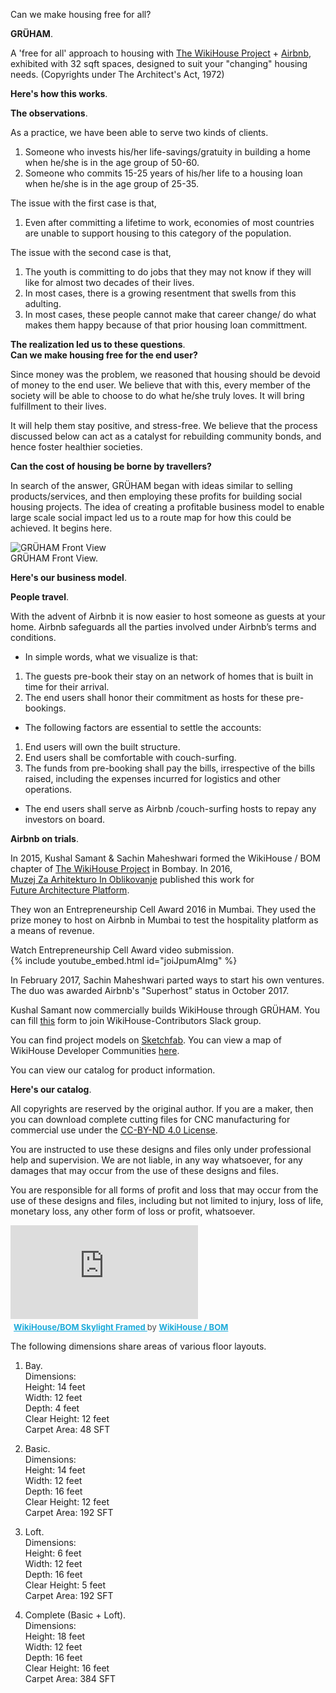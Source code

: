 Can we make housing free for all?

**GRÜHAM**.

A 'free for all' approach to housing with <a href="https://www.wikihouse.cc" rel="noopener noreferrer" target="_blank">The&nbsp;WikiHouse&nbsp;Project</a> + <a href="https://www.airbnb.com" rel="noopener noreferrer" target="_blank">Airbnb</a>, exhibited with 32 sqft spaces, designed to suit your "changing" housing needs. (Copyrights under The Architect's Act, 1972)

**Here's how this works**.

**The observations**.

As a practice, we have been able to serve two kinds of clients.

1. Someone who invests his/her life-savings/gratuity in building a home when he/she is in the age group of 50-60.
1. Someone who commits 15-25 years of his/her life to a housing loan when he/she is in the age group of 25-35.

The issue with the first case is that,  
1. Even after committing a lifetime to work, economies of most countries are unable to support housing to this category of the population.

The issue with the second case is that,  
1. The youth is committing to do jobs that they may not know if they will like for almost two decades of their lives.
1. In most cases, there is a growing resentment that swells from this adulting.
1. In most cases, these people cannot make that career change/ do what makes them happy because of that prior housing loan committment.

**The realization led us to these questions**.  
**Can we make housing free for the end user?**

Since money was the problem, we reasoned that housing should be devoid of money to the end user. We believe that with this, every member of the society will be able to choose to do what he/she truly loves. It will bring fulfillment to their lives.

It will help them stay positive, and stress-free. We believe that the process discussed below can act as a catalyst for rebuilding community bonds, and hence foster healthier societies.

**Can the cost of housing be borne by travellers?**

In search of the answer, GRÜHAM began with ideas similar to selling products/services, and then employing these profits for building social housing projects. The idea of creating a profitable business model to enable large scale social impact led us to a route map for how this could be achieved. It begins here.

![_GRÜHAM Front View_](https://66.media.tumblr.com/e5481b89c70eea291699fd1aa0b2cb07/38963e009a684668-9a/s540x810/35535c7ce385073f3b744383266a6e5de2567424.jpg)  
GRÜHAM Front View.

**Here's our business model**.

**People travel**.

With the advent of Airbnb it is now easier to host someone as guests at your home. Airbnb safeguards all the parties involved under Airbnb’s terms and conditions.

- In simple words, what we visualize is that:

1. The guests pre-book their stay on an network of homes that is built in time for their arrival.
1. The end users shall honor their commitment as hosts for these pre-bookings.

- The following factors are essential to settle the accounts:

1. End users will own the built structure.
1. End users shall be comfortable with couch-surfing.
1. The funds from pre-booking shall pay the bills, irrespective of the bills raised, including the expenses incurred for logistics and other operations.

- The end users shall serve as Airbnb /couch-surfing hosts to repay any investors on board.

**Airbnb on trials**.

In 2015, Kushal&nbsp;Samant & Sachin&nbsp;Maheshwari formed the WikiHouse / BOM chapter of <a href="https://www.wikihouse.cc/Contributors" rel="noopener noreferrer" target="_blank">The&nbsp;WikiHouse&nbsp;Project</a> in Bombay. In 2016, <a href="http://www.mao.si" rel="noopener noreferrer" target="_blank">Muzej&nbsp;Za&nbsp;Arhitekturo&nbsp;In&nbsp;Oblikovanje</a> published this work for <a href="https://futurearchitectureplatform.org/projects/8e8af477-4aea-431b-a69f-74cd05862eac" rel="noopener noreferrer" target="_blank">Future&nbsp;Architecture&nbsp;Platform</a>.

They won an Entrepreneurship&nbsp;Cell&nbsp;Award 2016 in Mumbai. They used the prize money to host on Airbnb in Mumbai to test the hospitality platform as a means of revenue.

Watch Entrepreneurship&nbsp;Cell&nbsp;Award video submission.  
{% include youtube_embed.html id="joiJpumAlmg" %}

In February 2017, Sachin&nbsp;Maheshwari parted ways to start his own ventures. The duo was awarded Airbnb's "Superhost” status in October 2017.

Kushal&nbsp;Samant now commercially builds WikiHouse through GRÜHAM. You can fill <a href="https://opensystemslab.typeform.com/to/OHv4SE" rel="noopener noreferrer" target="_blank">this</a> form to join WikiHouse-Contributors Slack group.

You can find project models on <a href="https://www.sketchfab.com/wikihousebom" rel="noopener noreferrer" target="_blank">Sketchfab</a>. You can view a map of WikiHouse&nbsp;Developer&nbsp;Communities <a href="https://kushalsamant.github.io/projects/wikihouse_map.html">here</a>.

You can view our catalog for product information.

**Here's our catalog**.

All copyrights are reserved by the original author. If you are a maker, then you can download complete cutting files for CNC manufacturing for commercial use under the <a href="https://creativecommons.org/licenses/by-nd/4.0/legalcode" rel="noopener noreferrer" target="_blank">CC-BY-ND&nbsp;4.0&nbsp;License</a>.

You are instructed to use these designs and files only under professional help and supervision. We are not liable, in any way whatsoever, for any damages that may occur from the use of these designs and files.

You are responsible for all forms of profit and loss that may occur from the use of these designs and files, including but not limited to injury, loss of life, monetary loss, any other form of loss or profit, whatsoever.

<div class="sketchfab-embed-wrapper"> <iframe title="WikiHouse/BOM Skylight Framed" frameborder="0" allowfullscreen mozallowfullscreen="true" webkitallowfullscreen="true" allow="fullscreen; autoplay; vr" xr-spatial-tracking execution-while-out-of-viewport execution-while-not-rendered web-share src="https://sketchfab.com/models/94bf6dec9558412f85611cb49c771ebc/embed?autospin=1&autostart=1&preload=1&ui_theme=dark"> </iframe> <p style="font-size: 13px; font-weight: normal; margin: 5px; color: #4A4A4A;"> <a href="https://sketchfab.com/3d-models/wikihousebom-skylight-framed-94bf6dec9558412f85611cb49c771ebc?utm_medium=embed&utm_campaign=share-popup&utm_content=94bf6dec9558412f85611cb49c771ebc" target="_blank" style="font-weight: bold; color: #1CAAD9;"> WikiHouse/BOM Skylight Framed </a> by <a href="https://sketchfab.com/wikihousebom?utm_medium=embed&utm_campaign=share-popup&utm_content=94bf6dec9558412f85611cb49c771ebc" target="_blank" style="font-weight: bold; color: #1CAAD9;"> WikiHouse / BOM </a></p></div>

The following dimensions share areas of various floor layouts.

1. Bay.  
Dimensions:  
Height: 14 feet  
Width: 12 feet  
Depth: 4 feet  
Clear Height: 12 feet  
Carpet Area: 48 SFT

1. Basic.  
Dimensions:  
Height: 14 feet  
Width: 12 feet  
Depth: 16 feet  
Clear Height: 12 feet  
Carpet Area: 192 SFT

1. Loft.  
Dimensions:  
Height: 6 feet  
Width: 12 feet  
Depth: 16 feet  
Clear Height: 5 feet  
Carpet Area: 192 SFT

1. Complete (Basic + Loft).  
Dimensions:  
Height: 18 feet  
Width: 12 feet  
Depth: 16 feet  
Clear Height: 16 feet  
Carpet Area: 384 SFT
